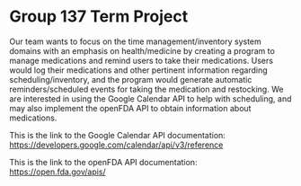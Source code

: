 # Group 137 Term Project
Our team wants to focus on the time management/inventory system domains with an emphasis on health/medicine by creating a program to manage medications and remind users to take their medications. Users would log their medications and other pertinent information regarding scheduling/inventory, and the program would generate automatic reminders/scheduled events for taking the medication and restocking. We are interested in using the Google Calendar API to help with scheduling, and may also implement the openFDA API to obtain information about medications.

This is the link to the Google Calendar API documentation: https://developers.google.com/calendar/api/v3/reference

This is the link to the openFDA API documentation: https://open.fda.gov/apis/